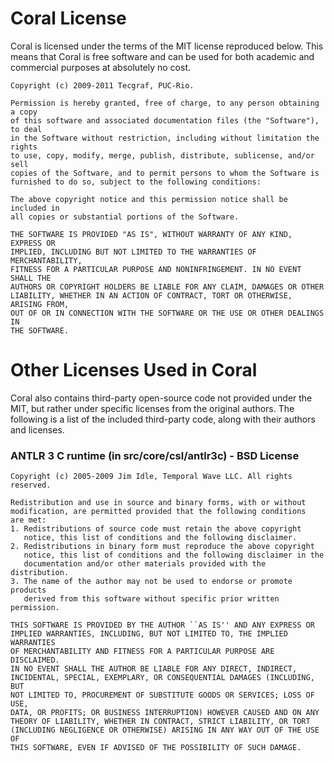 Coral License
=============

Coral is licensed under the terms of the MIT license reproduced below. This means that Coral is free software and can be used for both academic and commercial purposes at absolutely no cost.

	Copyright (c) 2009-2011 Tecgraf, PUC-Rio.

	Permission is hereby granted, free of charge, to any person obtaining a copy
	of this software and associated documentation files (the "Software"), to deal
	in the Software without restriction, including without limitation the rights
	to use, copy, modify, merge, publish, distribute, sublicense, and/or sell
	copies of the Software, and to permit persons to whom the Software is
	furnished to do so, subject to the following conditions:

	The above copyright notice and this permission notice shall be included in
	all copies or substantial portions of the Software.

	THE SOFTWARE IS PROVIDED "AS IS", WITHOUT WARRANTY OF ANY KIND, EXPRESS OR
	IMPLIED, INCLUDING BUT NOT LIMITED TO THE WARRANTIES OF MERCHANTABILITY,
	FITNESS FOR A PARTICULAR PURPOSE AND NONINFRINGEMENT. IN NO EVENT SHALL THE
	AUTHORS OR COPYRIGHT HOLDERS BE LIABLE FOR ANY CLAIM, DAMAGES OR OTHER
	LIABILITY, WHETHER IN AN ACTION OF CONTRACT, TORT OR OTHERWISE, ARISING FROM,
	OUT OF OR IN CONNECTION WITH THE SOFTWARE OR THE USE OR OTHER DEALINGS IN
	THE SOFTWARE.

Other Licenses Used in Coral
============================

Coral also contains third-party open-source code not provided under the MIT, but rather under specific licenses from the original authors. The following is a list of the included third-party code, along with their authors and licenses.

### ANTLR 3 C runtime (in src/core/csl/antlr3c) - BSD License ###

	Copyright (c) 2005-2009 Jim Idle, Temporal Wave LLC. All rights reserved.

	Redistribution and use in source and binary forms, with or without
	modification, are permitted provided that the following conditions
	are met:
	1. Redistributions of source code must retain the above copyright
	   notice, this list of conditions and the following disclaimer.
	2. Redistributions in binary form must reproduce the above copyright
	   notice, this list of conditions and the following disclaimer in the
	   documentation and/or other materials provided with the distribution.
	3. The name of the author may not be used to endorse or promote products
	   derived from this software without specific prior written permission.

	THIS SOFTWARE IS PROVIDED BY THE AUTHOR ``AS IS'' AND ANY EXPRESS OR
	IMPLIED WARRANTIES, INCLUDING, BUT NOT LIMITED TO, THE IMPLIED WARRANTIES
	OF MERCHANTABILITY AND FITNESS FOR A PARTICULAR PURPOSE ARE DISCLAIMED.
	IN NO EVENT SHALL THE AUTHOR BE LIABLE FOR ANY DIRECT, INDIRECT,
	INCIDENTAL, SPECIAL, EXEMPLARY, OR CONSEQUENTIAL DAMAGES (INCLUDING, BUT
	NOT LIMITED TO, PROCUREMENT OF SUBSTITUTE GOODS OR SERVICES; LOSS OF USE,
	DATA, OR PROFITS; OR BUSINESS INTERRUPTION) HOWEVER CAUSED AND ON ANY
	THEORY OF LIABILITY, WHETHER IN CONTRACT, STRICT LIABILITY, OR TORT
	(INCLUDING NEGLIGENCE OR OTHERWISE) ARISING IN ANY WAY OUT OF THE USE OF
	THIS SOFTWARE, EVEN IF ADVISED OF THE POSSIBILITY OF SUCH DAMAGE.
